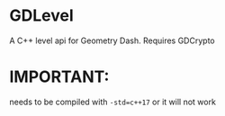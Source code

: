 # GDLevel
A C++ level api for Geometry Dash. Requires GDCrypto
# IMPORTANT: 
needs to be compiled with `-std=c++17` or it will not work

